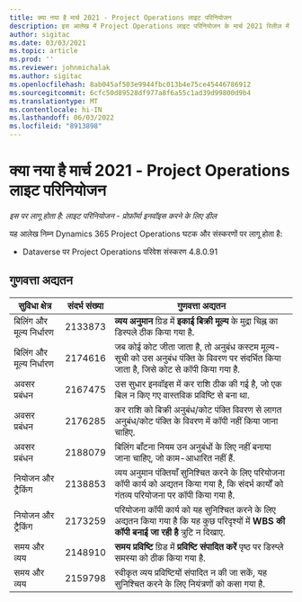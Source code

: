 ```yaml
---
title: क्या नया है मार्च 2021 - Project Operations लाइट परिनियोजन
description: इस आलेख में Project Operations लाइट परिनियोजन के मार्च 2021 रिलीज़ में उपलब्ध गुणवत्ता अद्यतनों के बारे में जानकारी दी गई है.
author: sigitac
ms.date: 03/03/2021
ms.topic: article
ms.prod: ''
ms.reviewer: johnmichalak
ms.author: sigitac
ms.openlocfilehash: 8ab045af503e9944fbc013b4e75ce45446786912
ms.sourcegitcommit: 6cfc50d89528df977a8f6a55c1ad39d99800d9b4
ms.translationtype: MT
ms.contentlocale: hi-IN
ms.lasthandoff: 06/03/2022
ms.locfileid: "8913898"
---
```

# <a name="whats-new-march-2021---project-operations-lite-deployment"></a>क्या नया है मार्च 2021 - Project Operations लाइट परिनियोजन

_इस पर लागू होता है: लाइट परिनियोजन - प्रोफ़ॉर्मा इनवॉइस करने के लिए डील_


यह आलेख निम्न Dynamics 365 Project Operations घटक और संस्करणों पर लागू होता है:

- Dataverse पर Project Operations परिवेश संस्करण 4.8.0.91 

## <a name="quality-updates"></a>गुणवत्ता अद्यतन

| **सुविधा क्षेत्र** | **संदर्भ संख्या** | **गुणवत्ता अद्यतन** |
| --- | --- | --- |
| बिलिंग और मूल्य निर्धारण | 2133873 | **व्यय अनुमान** ग्रिड में **इकाई बिक्री मूल्य** के मुद्रा चिह्न का डिस्पले ठीक किया गया है. |
| बिलिंग और मूल्य निर्धारण | 2174616 | जब कोई कोट जीता जाता है, तो अनुबंध कस्टम मूल्य-सूची को उस अनुबंध पंक्ति के विवरण पर संदर्भित किया जाता है, जिसे कोट से कॉपी किया गया है. |
| अवसर प्रबंधन | 2167475 | उस सुधार इनवॉइस में कर राशि ठीक की गई है, जो एक बिल न किए गए वास्तविक प्रविष्टि से बना था. |
| अवसर प्रबंधन | 2176285 | कर राशि को बिक्री अनुबंध/कोट पंक्ति विवरण से लागत अनुबंध/कोट पंक्ति के विवरण में कॉपी नहीं किया जाना चाहिए. |
| अवसर प्रबंधन | 2188079 | बिलिंग बाँटना नियम उन अनुबंधों के लिए नहीं बनाया जाना चाहिए, जो काम-आधारित नहीं हैं. |
| नियोजन और ट्रैकिंग | 2138853 | व्यय अनुमान पंक्तियाँ सुनिश्चित करने के लिए परियोजना कॉपी कार्य को अद्यतन किया गया है, कि संदर्भ कार्यों को गंतव्य परियोजना पर कॉपी किया गया है. |
| नियोजन और ट्रैकिंग | 2173259 | परियोजना कॉपी कार्य को यह सुनिश्चित करने के लिए अद्यतन किया गया है कि यह कुछ परिदृश्यों में **WBS की कॉपी बनाई जा रही है** त्रुटि न दिखाए. |
| समय और व्यय | 2148910 | **समय प्रविष्टि** ग्रिड में **प्रविष्टि संपादित करें** पृष्ठ पर डिस्प्ले समस्या को ठीक किया गया है. |
| समय और व्यय | 2159798 | स्वीकृत व्यय प्रविष्टियों संपादित न की जा सकें, यह सुनिश्चित करने के लिए नियंत्रणों को कसा गया है. |


